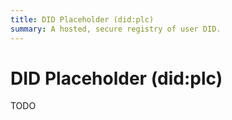 ```yaml
---
title: DID Placeholder (did:plc)
summary: A hosted, secure registry of user DID.
---
```


# DID Placeholder (did:plc)

TODO